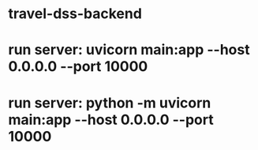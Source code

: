 # travel-dss-backend
# run server: uvicorn main:app --host 0.0.0.0 --port 10000
# run server: python -m uvicorn main:app --host 0.0.0.0 --port 10000
